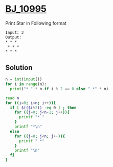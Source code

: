 # [BJ_10995](https://acmicpc.net/problem/10995)

Print Star in Following format

```txt
Input: 3
Output:
* * *
 * * *
* * *
```

## Solution

```py
n = int(input())
for i in range(n):
  print("* " * n if i % 2 == 0 else " *" * n)
```

```sh
read n
for ((i=0; i<n; i++)){
  if [ $(($i%2)) -eq 0 ] ; then
    for ((j=0; j<n-1; j++)){
      printf "* "
    }
    printf "*\n"
  else
    for ((j=0; j<n; j++)){
      printf " *"
    }
    printf "\n"
  fi
}
```
